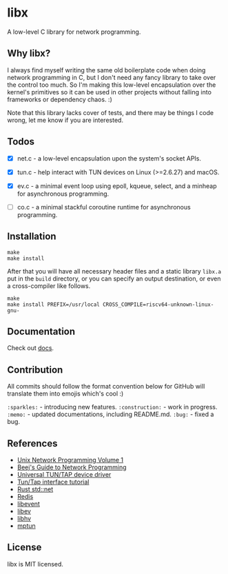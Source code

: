 # libx

A low-level C library for network programming.

## Why libx?

I always find myself writing the same old boilerplate code when doing network programming in C, but I don't need any fancy library to take over the control too much. So I'm making this low-level encapsulation over the kernel's primitives so it can be used in other projects without falling into frameworks or dependency chaos. :)

Note that this library lacks cover of tests, and there may be things I code wrong, let me know if you are interested.

## Todos

- [x] net.c - a low-level encapsulation upon the system's socket APIs.
- [x] tun.c - help interact with TUN devices on Linux (>=2.6.27) and macOS.
- [x] ev.c - a minimal event loop using epoll, kqueue, select, and a minheap for asynchronous programming. 
- [ ] co.c - a minimal stackful coroutine runtime for asynchronous programming.


## Installation

```
make
make install
```

After that you will have all necessary header files and a static library `libx.a` put in the `build` directory, or you can specify an output destination, or even a cross-compiler like follows.

```
make
make install PREFIX=/usr/local CROSS_COMPILE=riscv64-unknown-linux-gnu-
```

## Documentation

Check out [docs](./docs).

## Contribution

All commits should follow the format convention below for GitHub will translate them into emojis which's cool :)

`:sparkles:` - introducing new features.
`:construction:` - work in progress.
`:memo:` - updated documentations, including README.md.
`:bug:` - fixed a bug.

## References

- [Unix Network Programming Volume 1](https://www.amazon.com/Unix-Network-Programming-Sockets-Networking/dp/0131411551)
- [Beej's Guide to Network Programming](https://beej.us/guide/bgnet/)
- [Universal TUN/TAP device driver](https://www.kernel.org/doc/html/latest/networking/tuntap.html)
- [Tun/Tap interface tutorial](https://backreference.org/2010/03/26/tuntap-interface-tutorial/index.html)
- [Rust std::net](https://github.com/rust-lang/rust)
- [Redis](https://github.com/redis/redis)
- [libevent](https://github.com/libevent/libevent)
- [libev](https://github.com/enki/libev)
- [libhv](https://github.com/ithewei/libhv)
- [mptun](https://github.com/cloudwu/mptun)

## License

libx is MIT licensed.